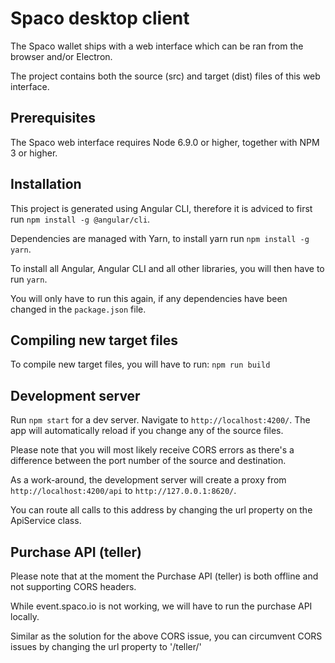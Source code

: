 # Spaco desktop client

The Spaco wallet ships with a web interface which can be ran from the browser and/or Electron.

The project contains both the source (src) and target (dist) files of this web interface.

## Prerequisites

The Spaco web interface requires Node 6.9.0 or higher, together with NPM 3 or higher.

## Installation

This project is generated using Angular CLI, therefore it is adviced to first run `npm install -g @angular/cli`.

Dependencies are managed with Yarn, to install yarn run `npm install -g yarn`.

To install all Angular, Angular CLI and all other libraries, you will then have to run `yarn`.

You will only have to run this again, if any dependencies have been changed in the `package.json` file.

## Compiling new target files

To compile new target files, you will have to run: `npm run build`

## Development server

Run `npm start` for a dev server. Navigate to `http://localhost:4200/`. The app will automatically reload if you change any of the source files.

Please note that you will most likely receive CORS errors as there's a difference between the port number of the source and destination.

As a work-around, the development server will create a proxy from `http://localhost:4200/api` to `http://127.0.0.1:8620/`.

You can route all calls to this address by changing the url property on the ApiService class.

## Purchase API (teller)

Please note that at the moment the Purchase API (teller) is both offline and not supporting CORS headers.

While event.spaco.io is not working, we will have to run the purchase API locally.

Similar as the solution for the above CORS issue, you can circumvent CORS issues by changing the url property to '/teller/'
